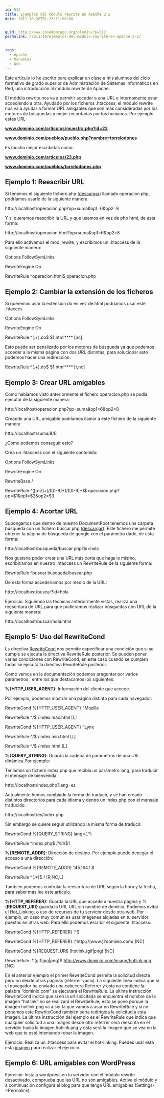 ```yaml
---
id: 512
title: Ejemplos del módulo rewrite en Apache 2.2
date: 2011-10-28T01:22:11+00:00


guid: http://www.josedomingo.org/pledin/?p=512
permalink: /2011/10/ejemplos-del-modulo-rewrite-en-apache-2-2/

  
tags:
  - Apache
  - Manuales
  - Web
---
```

Este artículo lo he escrito para explicar en [clase](http://informatica.gonzalonazareno.org/plataforma/course/view.php?id=40) a mis alumnos del ciclo formativo de grado superior de Administración de Sistemas Informáticos en Red, una introducción al módulo rewrite de Apache.

El módulo rewrite nos va a permitir acceder a una URL e internamente estar accediendo a otra. Ayudado por los ficheros .htaccess, el módulo rewrite nos va a ayudar a formar URL amigables que son más consideradas por los motores de búsquedas y mejor recordadas por los humanos. Por ejemplo estas URL:

**www.dominio.com/articulos/muestra.php?id=23**
  
**www.dominio.com/pueblos/pueblo.php?nombre=torrelodones**

Es mucho mejor escribirlas como:

**www.dominio.com/articulos/23.php** 
  
**www.dominio.com/pueblos/torrelodones.php**

## Ejemplo 1: Reescribir URL

Si tenemos el siguiente fichero php ([descargar](http://informatica.gonzalonazareno.org/plataforma/file.php/40/php.txt)) llamado operacion.php, podríamos usarlo de la siguiente manera:

http://localhost/operacion.php?op=suma&op1=6&op2=8

Y si queremos reescribir la URL y que usemos en vez de php html, de esta forma:

http://localhost/operacion.html?op=suma&op1=6&op2=8

Para ello activamos el mod_rewite, y escribimos un .htaccess de la siguiente manera:

Options FollowSymLinks
  
RewriteEngine On
  
RewriteRule ^operacion\.html$ operacion.php

## **Ejemplo 2: Cambiar la extensión de los ficheros**

Si queremos usar la extensión do en vez de html podríamos usar este .htacces

Options FollowSymLinks
  
RewriteEngine On
  
RewriteRule ^(.+)\.do$ $1.html**** [nc]

Esto puede ser penalizado por los motores de búsqueda ya que podemos acceder a la misma página con dos URL distintas, para solucionar esto podemos hacer una redirección:

RewriteRule ^(.+)\.do$ $1.html**** [r,nc]

## **Ejemplo 3: Crear URL amigables**

Como habíamos visto anteriormente el fichero operacion.php se podía ejecutar de la siguiente manera:

http://localhost/operacion.php?op=suma&op1=6&op2=8

Creando una URL amigable podríamos llamar a este fichero de la siguiente manera:

http://localhost/suma/8/6

¿Cómo podemos conseguir esto?

Crea un .htaccess con el siguiente contenido:

Options FollowSymLinks
  
RewriteEngine On
  
RewriteBase /
  
RewriteRule ^([a-z]+)/([0-9]+)/([0-9]+)$ operacion.php?op=$1&op1=$2&op2=$3

## **Ejemplo 4: Acortar URL**

Supongamos que dentro de nuestro DocumentRoot tenemos una carpeta búsqueda con un fichero buscar.php ([descargar](http://informatica.gonzalonazareno.org/plataforma/file.php/40/buscar.txt)). Este fichero me permite obtener la página de búsqueda de google con el parámetro dado, de esta forma:

http://localhost/busqueda/buscar.php?id=hola

Nos gustaría poder crear una URL más corta que haga lo mismo, escribiríamos en nuestro .htaccess un RewriteRule de la siguiente forma:

RewriteRule ^buscar busqueda/buscar.php

De esta forma accederíamos por medio de la URL:

http://localhost/buscar?id=hola

Ejercicio: Siguiendo las técnicas anteriormente vistas, realiza una reescritura de URL para que pudieramos realizar búsquedas con URL de la siguiente manera:

http://localhost/buscar/hola.html

## **Ejemplo 5: Uso del RewriteCond**

Ls directiva [RewriteCond](http://httpd.apache.org/docs/2.0/mod/mod_rewrite.html#rewritecond) nos permite especificar una condición que si se cumple se ejecuta la directiva RewriteRule posterior. Se pueden poner varias condiciones con RewriteCond, en este caso cuando se cumplen todas se ejecuta la directiva RewriteRule posterior.

Como vemos en la documentación podemos preguntar por varios parámetros , entre los que destacamos los siguientes:

**%{HTTP\_USER\_AGENT}**: Información del cliente que accede.
  
Por ejemplo, podemos mostrar una página distinta para cada navegador:

RewriteCond %{HTTP\_USER\_AGENT} ^Mozilla
  
RewriteRule ^/$ /index.max.html [L]

RewriteCond %{HTTP\_USER\_AGENT} ^Lynx
  
RewriteRule ^/$ /index.min.html [L]

RewriteRule ^/$ /index.html [L]

**%{QUERY_STRING}**: Guarda la cadena de parámetros de una URL dinámica.Por ejemplo:

Teníamos un fichero index.php que recibía un parámetro lang, para traducir el mensaje de bienvenida.

http://localhost/index.php?lang=es

Actualmente hemos cambiado la forma de traducir, y se han creado distintos directorios para cada idioma y dentro un index.php con el mensaje traducido.

http://localhost/es/index.php

Sin embargo se quiere seguir utilizando la misma forma de traducir.

RewriteCond %{QUERY_STRING} lang=(.*)
  
RewriteRule ^index\.php$ /%1/$1

**%{REMOTE_ADDR}**: Dirección de destino. Por ejemplo puedo denegar el acceso a una dirección:

RewriteCond %{REMOTE_ADDR} 145.164.1.8
  
RewriteRule ^(.*)$ / [R,NC,L]

También podemos controlar la reescritura de URL según la hora y la fecha, para saber más lee este [artículo](http://www.askapache.com/htaccess/time_hour-rewritecond-time.html).

**%{HTTP_REFERER}:** Guarda la URL que accede a nuestra página y %{**REQUEST_URI}** guarda la URI, URL sin nombre de dominio. Podemos evitar el Hot_Linking, o uso de recursos de tu servidor desde otra web. Por ejemplo, un caso muy común es usar imágenes alojadas en tu servidor puestas en otras web. Para ello podemos escribir el siguiente .htaccess:

RewriteCond %{HTTP_REFERER} !^$
  
RewriteCond %{HTTP_REFERER} !^http://(www\.)?dominio\.com/ [NC]
  
RewriteCond %{REQUEST_URI} !hotlink\.(gif|png) [NC]
  
RewriteRule .*\.(gif|jpg|png)$ http://www.dominio.com/image/hotlink.png [NC]

En el anterior ejemplo el primer RewriteCond permite la solicitud directa pero no desde otras páginas (referrer vacío). La siguiente línea indica que si el navegador ha enviado una cabecera Referrer y esta no contiene la palabra &#8220;dominio.com&#8221; se ejecutará el RewriteRule. La ultima instrucción RewriteCond indica que si en la url solicitada se encuentra el nombre de la imagen &#8220;hotlink&#8221; no se realizará el RewrtieRule; esto se pone porque la imagen hotlink.png va a ser la que vamos a usar en RewriteRule y si no ponemos este RewriteCond también sería redirigida la solicitud a esta imagen. La última instrucción del ejemplo es el RewriteRule que indica que cualquier solicitud a una imagen desde otro referrer será reescrita en el servidor hacia la imagen hotlink.png y esta será la imagen que se vea en la web que te esté intentando robar la imagen.

Ejercicio: Realiza un .htaccess para evitar el hot-linking. Puedes usar esta esta [imagen](http://informatica.gonzalonazareno.org/plataforma/file.php/40/hotlink.gif) para realizar el ejercicio.

## **Ejemplo 6: URL amigables con WordPress**

Ejercicio: Instala wordpress en tu servidor con el módulo rewrite desactivado, comprueba que las URL no son amigables. Activa el módulo y a continuación configura el blog para que tenga URL amigables (Settings->Permalink).

<!-- AddThis Advanced Settings generic via filter on the_content -->

<!-- AddThis Share Buttons generic via filter on the_content -->